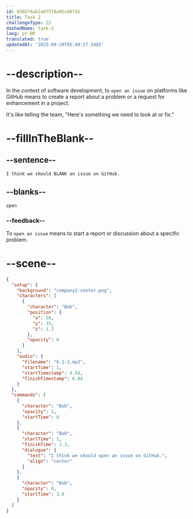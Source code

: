 ```yaml
---
id: 656b74ab2a075f8a05c66f41
title: Task 2
challengeType: 22
dashedName: task-2
lang: pt-BR
translated: true
updatedAt: '2025-09-29T05:49:17.348Z'
---
```


<!-- (Audio) Bob: I think we should open an issue on GitHub. -->

# --description--

In the context of software development, to `open an issue` on platforms like GitHub means to create a report about a problem or a request for enhancement in a project. 

It's like telling the team, "Here's something we need to look at or fix."

# --fillInTheBlank--

## --sentence--

`I think we should BLANK an issue on GitHub.`

## --blanks--

`open`

### --feedback--

To `open an issue` means to start a report or discussion about a specific problem.

# --scene--

```json
{
  "setup": {
    "background": "company2-center.png",
    "characters": [
      {
        "character": "Bob",
        "position": {
          "x": 50,
          "y": 15,
          "z": 1.2
        },
        "opacity": 0
      }
    ],
    "audio": {
      "filename": "6.1-1.mp3",
      "startTime": 1,
      "startTimestamp": 4.54,
      "finishTimestamp": 6.84
    }
  },
  "commands": [
    {
      "character": "Bob",
      "opacity": 1,
      "startTime": 0
    },
    {
      "character": "Bob",
      "startTime": 1,
      "finishTime": 3.3,
      "dialogue": {
        "text": "I think we should open an issue on GitHub.",
        "align": "center"
      }
    },
    {
      "character": "Bob",
      "opacity": 0,
      "startTime": 3.8
    }
  ]
}
```
